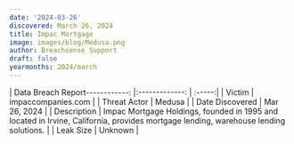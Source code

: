 ```yaml
---
date: '2024-03-26'
discovered: March 26, 2024
title: Impac Mortgage
image: images/blog/Medusa.png
author: Breachsense Support
draft: false
yearmonths: 2024/march
---
```


| Data Breach Report------------:     |:-------------:    | :-----:|
| Victim      | impaccompanies.com      | 
| Threat Actor      | Medusa      | 
| Date Discovered      | Mar 26, 2024      | 
| Description      | Impac Mortgage Holdings, founded in 1995 and located in Irvine, California, provides mortgage lending, warehouse lending solutions.      | 
| Leak Size      | Unknown      | 

